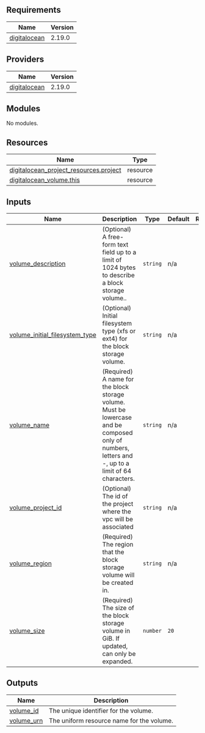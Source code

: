 <!-- BEGIN_TF_DOCS -->
## Requirements

| Name | Version |
|------|---------|
| <a name="requirement_digitalocean"></a> [digitalocean](#requirement\_digitalocean) | 2.19.0 |

## Providers

| Name | Version |
|------|---------|
| <a name="provider_digitalocean"></a> [digitalocean](#provider\_digitalocean) | 2.19.0 |

## Modules

No modules.

## Resources

| Name | Type |
|------|------|
| [digitalocean_project_resources.project](https://registry.terraform.io/providers/digitalocean/digitalocean/2.19.0/docs/resources/project_resources) | resource |
| [digitalocean_volume.this](https://registry.terraform.io/providers/digitalocean/digitalocean/2.19.0/docs/resources/volume) | resource |

## Inputs

| Name | Description | Type | Default | Required |
|------|-------------|------|---------|:--------:|
| <a name="input_volume_description"></a> [volume\_description](#input\_volume\_description) | (Optional) A free-form text field up to a limit of 1024 bytes to describe a block storage volume.. | `string` | n/a | yes |
| <a name="input_volume_initial_filesystem_type"></a> [volume\_initial\_filesystem\_type](#input\_volume\_initial\_filesystem\_type) | (Optional) Initial filesystem type (xfs or ext4) for the block storage volume. | `string` | n/a | yes |
| <a name="input_volume_name"></a> [volume\_name](#input\_volume\_name) | (Required) A name for the block storage volume. Must be lowercase and be composed only of numbers, letters and -, up to a limit of 64 characters. | `string` | n/a | yes |
| <a name="input_volume_project_id"></a> [volume\_project\_id](#input\_volume\_project\_id) | (Optional) The id of the project where the vpc will be associated | `string` | n/a | yes |
| <a name="input_volume_region"></a> [volume\_region](#input\_volume\_region) | (Required) The region that the block storage volume will be created in. | `string` | n/a | yes |
| <a name="input_volume_size"></a> [volume\_size](#input\_volume\_size) | (Required) The size of the block storage volume in GiB. If updated, can only be expanded. | `number` | `20` | no |

## Outputs

| Name | Description |
|------|-------------|
| <a name="output_volume_id"></a> [volume\_id](#output\_volume\_id) | The unique identifier for the volume. |
| <a name="output_volume_urn"></a> [volume\_urn](#output\_volume\_urn) | The uniform resource name for the volume. |
<!-- END_TF_DOCS -->